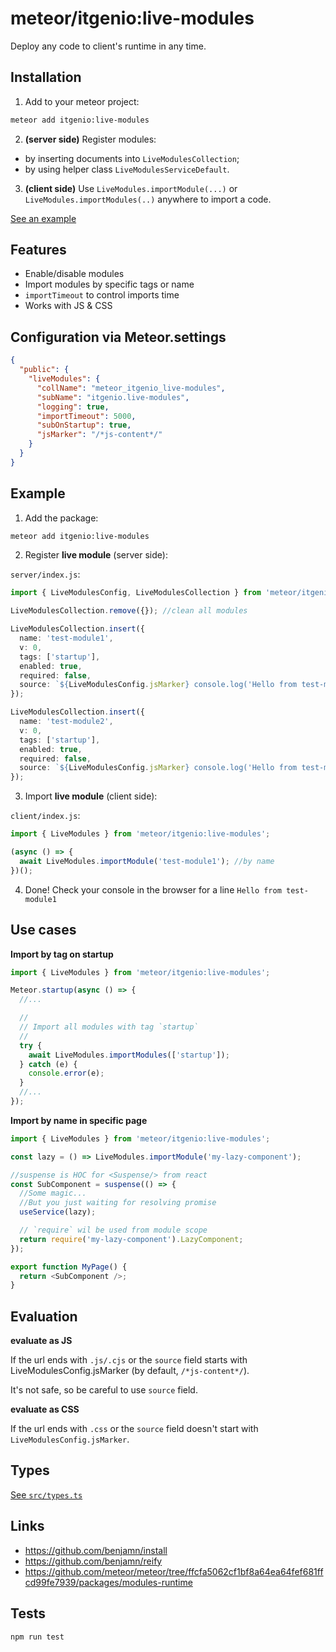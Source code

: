 # meteor/itgenio:live-modules

Deploy any code to client's runtime in any time.

## Installation

1. Add to your meteor project:

```bash
meteor add itgenio:live-modules
```

2. **(server side)** Register modules:

- by inserting documents into `LiveModulesCollection`;
- by using helper class `LiveModulesServiceDefault`.

3. **(client side)** Use `LiveModules.importModule(...)` or `LiveModules.importModules(..)` anywhere to import a code.

[See an example](#example)

## Features

- Enable/disable modules
- Import modules by specific tags or name
- `importTimeout` to control imports time
- Works with JS & CSS

## Configuration via Meteor.settings

```json
{
  "public": {
    "liveModules": {
      "collName": "meteor_itgenio_live-modules",
      "subName": "itgenio.live-modules",
      "logging": true,
      "importTimeout": 5000,
      "subOnStartup": true,
      "jsMarker": "/*js-content*/"
    }
  }
}
```

## Example

1. Add the package:

```bash
meteor add itgenio:live-modules
```

2. Register **live module** (server side):

`server/index.js`:

```typescript
import { LiveModulesConfig, LiveModulesCollection } from 'meteor/itgenio:live-modules';

LiveModulesCollection.remove({}); //clean all modules

LiveModulesCollection.insert({
  name: 'test-module1',
  v: 0,
  tags: ['startup'],
  enabled: true,
  required: false,
  source: `${LiveModulesConfig.jsMarker} console.log('Hello from test-module1');`,
});

LiveModulesCollection.insert({
  name: 'test-module2',
  v: 0,
  tags: ['startup'],
  enabled: true,
  required: false,
  source: `${LiveModulesConfig.jsMarker} console.log('Hello from test-module2');`,
});
```

3. Import **live module** (client side):

`client/index.js`:

```typescript
import { LiveModules } from 'meteor/itgenio:live-modules';

(async () => {
  await LiveModules.importModule('test-module1'); //by name
})();
```

4. Done! Check your console in the browser for a line `Hello from test-module1`

## Use cases

**Import by tag on startup**

```typescript
import { LiveModules } from 'meteor/itgenio:live-modules';

Meteor.startup(async () => {
  //...

  //
  // Import all modules with tag `startup`
  //
  try {
    await LiveModules.importModules(['startup']);
  } catch (e) {
    console.error(e);
  }
  //...
});
```

**Import by name in specific page**

```typescript jsx
import { LiveModules } from 'meteor/itgenio:live-modules';

const lazy = () => LiveModules.importModule('my-lazy-component');

//suspense is HOC for <Suspense/> from react
const SubComponent = suspense(() => {
  //Some magic...
  //But you just waiting for resolving promise
  useService(lazy);

  // `require` wil be used from module scope
  return require('my-lazy-component').LazyComponent;
});

export function MyPage() {
  return <SubComponent />;
}
```

## Evaluation

**evaluate as JS**

If the url ends with `.js/.cjs` or the `source` field starts with LiveModulesConfig.jsMarker (by
default,  `/*js-content*/`).

It's not safe, so be careful to use `source` field.

**evaluate as CSS**

If the url ends with `.css` or the `source` field doesn't start with `LiveModulesConfig.jsMarker`.

## Types

[See `src/types.ts`](./src/types.ts)

## Links

- https://github.com/benjamn/install
- https://github.com/benjamn/reify
- https://github.com/meteor/meteor/tree/ffcfa5062cf1bf8a64ea64fef681ffcd99fe7939/packages/modules-runtime

## Tests

```bash
npm run test
```
